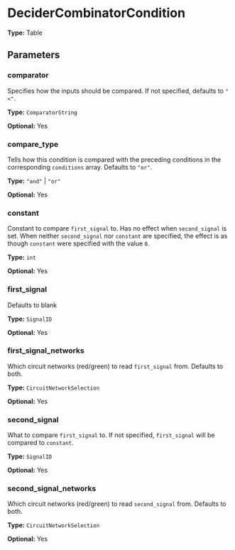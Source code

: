 # DeciderCombinatorCondition

**Type:** Table

## Parameters

### comparator

Specifies how the inputs should be compared. If not specified, defaults to `"<"`.

**Type:** `ComparatorString`

**Optional:** Yes

### compare_type

Tells how this condition is compared with the preceding conditions in the corresponding `conditions` array. Defaults to `"or"`.

**Type:** `"and"` | `"or"`

**Optional:** Yes

### constant

Constant to compare `first_signal` to. Has no effect when `second_signal` is set. When neither `second_signal` nor `constant` are specified, the effect is as though `constant` were specified with the value `0`.

**Type:** `int`

**Optional:** Yes

### first_signal

Defaults to blank

**Type:** `SignalID`

**Optional:** Yes

### first_signal_networks

Which circuit networks (red/green) to read `first_signal` from. Defaults to both.

**Type:** `CircuitNetworkSelection`

**Optional:** Yes

### second_signal

What to compare `first_signal` to. If not specified, `first_signal` will be compared to `constant`.

**Type:** `SignalID`

**Optional:** Yes

### second_signal_networks

Which circuit networks (red/green) to read `second_signal` from. Defaults to both.

**Type:** `CircuitNetworkSelection`

**Optional:** Yes

